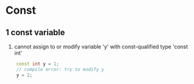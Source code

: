 # Const

## 1 const variable

1. cannot assign to or modify variable 'y' with const-qualified type 'const int'

```cpp
    const int y = 1;
    // compile error: try to modify y
    y = 2;

```